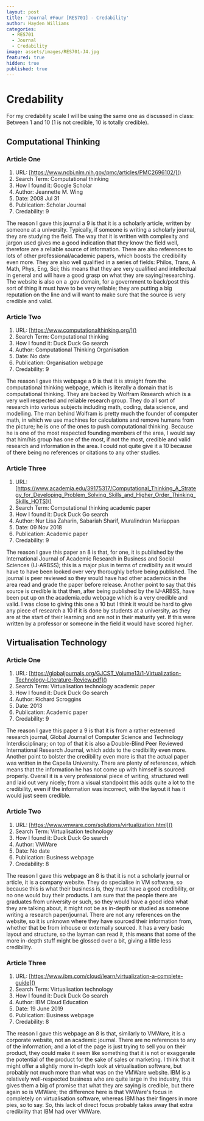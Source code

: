 ```yaml
---
layout: post
title: 'Journal #Four [RES701] - Credability'
author: Hayden Williams
categories:
  - RES701
  - Journal
  - Credability
image: assets/images/RES701-J4.jpg
featured: true
hidden: true
published: true
---
```


# Credability


For my credability scale I will be using the same one as discussed in class: Between 1 and 10 (1 is not credible, 10 is totally credible).


## Computational Thinking


### Article One



1. URL: [https://www.ncbi.nlm.nih.gov/pmc/articles/PMC2696102/]()
2. Search Term: Computational thinking
3. How I found it: Google Scholar
4. Author: Jeannette M. Wing
5. Date: 2008 Jul 31
6. Publication: Scholar Journal
7. Credability: 9


The reason I gave this journal a 9 is that it is a scholarly article, written by someone at a university. Typically, if someone is writing a scholarly journal, they are studying the field. The way that it is written with complexity and jargon used gives me a good indication that they know the field well, therefore are a reliable source of information. There are also references to lots of other professional/academic papers, which boosts the credibility even more. They are also well qualified in a series of fields: Philos, Trans, A Math, Phys, Eng, Sci; this means that they are very qualified and intellectual in general and will have a good grasp on what they are saying/researching. The website is also on a .gov domain, for a government to back/post this sort of thing it must have to be very reliable; they are putting a big reputation on the line and will want to make sure that the source is very credible and valid.



### Article Two



1. URL: [https://www.computationalthinking.org/]()
2. Search Term: Computational thinking
3. How I found it: Duck Duck Go search
4. Author: Computational Thinking Organisation
5. Date: No date
6. Publication: Organisation webpage
7. Credability: 9


The reason I gave this webpage a 9 is that it is straight from the computational thinking webpage, which is literally a domain that is computational thinking. They are backed by Wolfram Research which is a very well respected and reliable research group. They do all sort of research into various subjects including math, coding, data science, and modelling. The man behind Wolfram is pretty much the founder of computer math, in which we use machines for calculations and remove humans from the picture; he is one of the ones to push computational thinking. Because he is one of the most respected founding members of the area, I would say that him/his group has one of the most, if not the most, credible and valid research and information in the area. I could not quite give it a 10 because of there being no references or citations to any other studies.



### Article Three



1. URL: [https://www.academia.edu/39175317/Computational_Thinking_A_Strategy_for_Developing_Problem_Solving_Skills_and_Higher_Order_Thinking_Skills_HOTS]()
2. Search Term: Computational thinking academic paper
3. How I found it: Duck Duck Go search
4. Author: Nur Lisa Zaharin, Sabariah Sharif, Muralindran Mariappan
5. Date: 09 Nov 2018 
6. Publication: Academic paper
7. Credability: 9


The reason I gave this paper an 8 is that, for one, it is published by the International Journal of Academic Research in Business and Social Sciences (IJ-ARBSS); this is a major plus in terms of credibility as it would have to have been looked over very thoroughly before being published. The journal is peer reviewed so they would have had other academics in the area read and grade the paper before release. Another point to say that this source is credible is that then, after being published by the IJ-ARBSS, have been put up on the academia.edu webpage which is a very credible and valid. I was close to giving this one a 10 but I think it would be hard to give any piece of research a 10 if it is done by students at a university, as they are at the start of their learning and are not in their maturity yet. If this were written by a professor or someone in the field it would have scored higher.



## Virtualisation Technology


### Article One



1. URL: [https://globaljournals.org/GJCST_Volume13/1-Virtualization-Technology-Literature-Review.pdf]()
2. Search Term: Virtualisation technology academic paper
3. How I found it: Duck Duck Go search
4. Author: Richard Scroggins
5. Date: 2013 
6. Publication: Academic paper
7. Credability: 9


The reason I gave this paper a 9 is that it is from a rather esteemed research journal, Global Journal of Computer Science and Technology Interdisciplinary; on top of that it is also a Double-Blind Peer Reviewed International Research Journal, which adds to the credibility even more. Another point to bolster the credibility even more is that the actual paper was written in the Capella University. There are plenty of references, which means that the information he has not come up with himself is sourced properly. Overall it is a very professional piece of writing, structured well and laid out very nicely; from a visual standpoint this adds quite a lot to the credibility, even if the information was incorrect, with the layout it has it would just seem credible.



### Article Two



1. URL: [https://www.vmware.com/solutions/virtualization.html]()
2. Search Term: Virtualisation technology
3. How I found it: Duck Duck Go search
4. Author: VMWare
5. Date: No date
6. Publication: Business webpage 
7. Credability: 8


The reason I gave this webpage an 8 is that it is not a scholarly journal or article, it is a company website. They do specialise in VM software, so because this is what their business is, they must have a good credibility, or no one would buy their products. I am sure that the people there are graduates from university or such, so they would have a good idea what they are talking about, it might not be as in-depth or studied as someone writing a research paper/journal. There are not any references on the website, so it is unknown where they have sourced their information from, whether that be from inhouse or externally sourced. It has a very basic layout and structure, so the layman can read it, this means that some of the more in-depth stuff might be glossed over a bit, giving a little less credibility.


### Article Three 


1. URL: [https://www.ibm.com/cloud/learn/virtualization-a-complete-guide]()
2. Search Term: Virtualisation technology
3. How I found it: Duck Duck Go search
4. Author:  IBM Cloud Education 
5. Date: 19 June 2019
6. Publication: Business webpage
7. Credability: 8


The reason I gave this webpage an 8 is that, similarly to VMWare, it is a corporate website, not an academic journal. There are no references to any of the information; and a lot of the page is just trying to sell you on their product, they could make it seem like something that it is not or exaggerate the potential of the product for the sake of sales or marketing. I think that it might offer a slightly more in-depth look at virtualisation software, but probably not much more than what was on the VMWare website. IBM is a relatively well-respected business who are quite large in the industry, this gives them a big of promise that what they are saying is credible, but there again so is VMWare; the difference here is that VMWare's focus in completely on virtualisation software, whereas IBM has their fingers in more pies, so to say. So, this lack of direct focus probably takes away that extra credibility that IBM had over VMWare.
